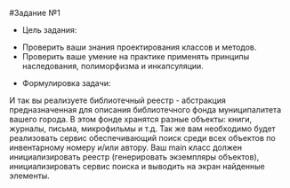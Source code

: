 #Задание №1

- Цель задания:

* Проверить ваши знания проектирования классов и методов.
* Проверить ваше умение на практике применять принципы наследования, полиморфизма и
инкапсуляции.

- Формулировка задачи:

И так вы реализуете библиотечный реестр - абстракция предназначенная для описания
библиотечного фонда муниципалитета вашего города. В этом фонде хранятся разные
объекты: книги, журналы, письма, микрофильмы и т.д. Так же вам необходимо будет
реализовать сервис обеспечивающий поиск среди всех объектов по инвентарному номеру
и/или автору. Ваш main класс должен инициализировать реестр (генерировать экземпляры
объектов), инициализировать сервис поиска и выводить на экран найденные элементы.